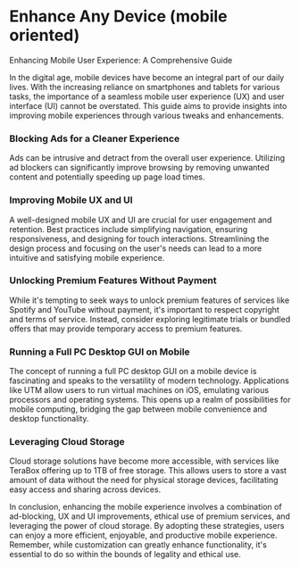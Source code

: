 # Enhance Any Device (mobile oriented)
Enhancing Mobile User Experience: A Comprehensive Guide

In the digital age, mobile devices have become an integral part of our daily lives. With the increasing reliance on smartphones and tablets for various tasks, the importance of a seamless mobile user experience (UX) and user interface (UI) cannot be overstated. This guide aims to provide insights into improving mobile experiences through various tweaks and enhancements.

### Blocking Ads for a Cleaner Experience
Ads can be intrusive and detract from the overall user experience. Utilizing ad blockers can significantly improve browsing by removing unwanted content and potentially speeding up page load times.

### Improving Mobile UX and UI
A well-designed mobile UX and UI are crucial for user engagement and retention. Best practices include simplifying navigation, ensuring responsiveness, and designing for touch interactions. Streamlining the design process and focusing on the user's needs can lead to a more intuitive and satisfying mobile experience.

### Unlocking Premium Features Without Payment
While it's tempting to seek ways to unlock premium features of services like Spotify and YouTube without payment, it's important to respect copyright and terms of service. Instead, consider exploring legitimate trials or bundled offers that may provide temporary access to premium features.

### Running a Full PC Desktop GUI on Mobile
The concept of running a full PC desktop GUI on a mobile device is fascinating and speaks to the versatility of modern technology. Applications like UTM allow users to run virtual machines on iOS, emulating various processors and operating systems. This opens up a realm of possibilities for mobile computing, bridging the gap between mobile convenience and desktop functionality.

### Leveraging Cloud Storage
Cloud storage solutions have become more accessible, with services like TeraBox offering up to 1TB of free storage. This allows users to store a vast amount of data without the need for physical storage devices, facilitating easy access and sharing across devices.

In conclusion, enhancing the mobile experience involves a combination of ad-blocking, UX and UI improvements, ethical use of premium services, and leveraging the power of cloud storage. By adopting these strategies, users can enjoy a more efficient, enjoyable, and productive mobile experience. Remember, while customization can greatly enhance functionality, it's essential to do so within the bounds of legality and ethical use.
